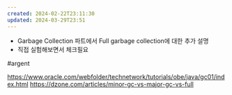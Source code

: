 ```yaml
---
created: 2024-02-22T23:11:30
updated: 2024-03-29T23:51
---
```

- Garbage Collection 파트에서 Full garbage collection에 대한 추가 설명
- 직접 실험해보면서 체크필요

#argent 

https://www.oracle.com/webfolder/technetwork/tutorials/obe/java/gc01/index.html
https://dzone.com/articles/minor-gc-vs-major-gc-vs-full